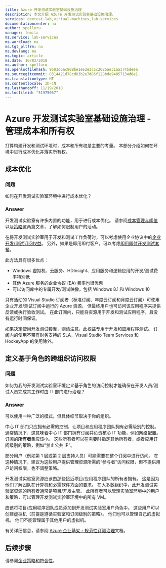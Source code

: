 ```yaml
---
title: Azure 开发测试实验室基础设施治理
description: 本文介绍 Azure 开发测试实验室基础设施治理。
services: devtest-lab,virtual-machines,lab-services
documentationcenter: na
author: spelluru
manager: femila
ms.service: lab-services
ms.workload: na
ms.tgt_pltfrm: na
ms.devlang: na
ms.topic: article
ms.date: 10/03/2018
ms.author: spelluru
ms.openlocfilehash: 9b83d6ac908be1e62e3c6c2025ae31aa374bdeea
ms.sourcegitcommit: 8314421d78cd83b2e7d86f128bde94857134d8e1
ms.translationtype: HT
ms.contentlocale: zh-CN
ms.lasthandoff: 11/19/2018
ms.locfileid: "51975067"
---
```

# <a name="governance-of-azure-devtest-labs-infrastructure---manage-cost-and-ownership"></a>Azure 开发测试实验室基础设施治理 - 管理成本和所有权
打算构建开发和测试环境时，成本和所有权是主要的考量。 本部分介绍如何在环境中进行成本优化并落实所有权。

## <a name="optimize-for-cost"></a>成本优化

### <a name="question"></a>问题
如何在开发测试实验室环境中进行成本优化？

### <a name="answer"></a>Answer
开发测试实验室有许多内置的功能，用于进行成本优化。 请参阅[成本管理与阈值](devtest-lab-configure-cost-management.md)以及[策略](devtest-lab-set-lab-policy.md)这两篇文章，了解如何限制用户的活动。 

在将开发测试实验室用于开发和测试工作负荷时，可以考虑使用企业协议中的[企业开发/测试订阅权益](https://azure.microsoft.com/offers/ms-azr-0148p/)。 另外，如果是即用即付客户，可以考虑[即用即付开发测试套餐](https://azure.microsoft.com/offers/ms-azr-0023p/)。

此方法具有很多优点：

- Windows 虚拟机、云服务、HDInsight、应用服务和逻辑应用的开发/测试费率特别低
- 其他 Azure 服务的企业协议 (EA) 费率也很优惠
- 可以访问库中的专属开发/测试映像，包括 Windows 8.1 和 Windows 10
 
只有活动的 Visual Studio 订阅者（标准订阅、年度云订阅和月度云订阅）可使用企业开发/测试订阅中运行的 Azure 资源， 但最终用户也可访问该应用程序来提供反馈或执行验收测试。 在此订阅内，只能将资源用于开发和测试应用程序，且没有运行时间保证。

如果决定使用开发测试套餐，则请注意，此权益专用于开发和应用程序测试。 订阅内的使用不带有财务支持的 SLA，Visual Studio Team Services 和 HockeyApp 的使用除外。

## <a name="define-a-role-based-access-across-your-organization"></a>定义基于角色的跨组织访问权限
### <a name="question"></a>问题
如何为我的开发测试实验室环境定义基于角色的访问控制才能确保在开发人员/测试人员完成其工作时由 IT 部门进行治理？ 

### <a name="answer"></a>Answer
可以使用一种广泛的模式，但具体细节取决于你的组织。

中心 IT 部门只应拥有必需的控制，让项目和应用程序团队拥有必需级别的控制。 通常情况下，这意味着中心 IT 部门拥有订阅并负责核心 IT 功能，例如网络配置。 订阅的**所有者**集应该小。 这些所有者可以在需要时指定其他所有者，或者应用订阅级别的策略，例如“禁止公共 IP”。

部分用户（例如第 1 层或第 2 层支持人员）可能需要在整个订阅中进行访问。 在这种情况下，建议为这些用户提供管理资源所需的“参与者”访问权限，但不提供用户访问权限，也不调整策略。

开发测试实验室资源应该由那些接近项目/应用程序团队的所有者拥有。 这是因为他们了解团队在计算机和必需软件方面的要求。 在大多数组织中，此开发测试实验室资源的所有者通常是项目/开发主管。 此所有者可以管理实验室环境中的用户和策略，可以管理开发测试实验室环境中的所有 VM。

应该将项目/应用程序团队成员添加到开发测试实验室用户角色中。 这些用户可以创建虚拟机（前提是遵循实验室和订阅级别的策略）。 他们也可以管理自己的虚拟机。 他们不能管理属于其他用户的虚拟机。

有关详细信息，请参阅 [Azure 企业基架 - 规范性订阅治理](/azure/architecture/cloud-adoption/appendix/azure-scaffold)文档。


## <a name="next-steps"></a>后续步骤
请参阅[企业策略和符合性](devtest-lab-guidance-governance-policy-compliance.md)。